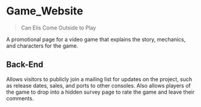 # Game_Website 
> Can Elis Come Outside to Play

A promotional page for a video game that explains the story, mechanics, and characters for the game.

## Back-End

Allows visitors to publicly join a mailing list for updates on the project, such as release dates, sales, and ports to other consoles.
Also allows players of the game to drop into a hidden survey page to rate the game and leave their comments.
